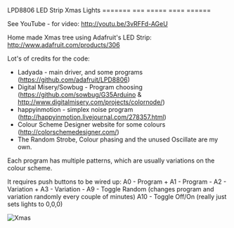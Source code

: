 LPD8806 LED Strip Xmas Lights
======= === ===== ==== ======

See YouTube - for video: http://youtu.be/3vRFFd-AGeU

Home made Xmas tree using Adafruit's LED Strip: http://www.adafruit.com/products/306

Lot's of credits for the code:
* Ladyada - main driver, and some programs (https://github.com/adafruit/LPD8806)
* Digital Misery/Sowbug - Program choosing (https://github.com/sowbug/G35Arduino & http://www.digitalmisery.com/projects/colornode/)
* happyinmotion - simplex noise program (http://happyinmotion.livejournal.com/278357.html)
* Colour Scheme Designer website for some colours (http://colorschemedesigner.com/)
* The Random Strobe, Colour phasing and the unused Oscillate are my own.

Each program has multiple patterns, which are usually variations on the colour scheme.

It requires push buttons to be wired up:
A0 - Program +
A1 - Program -
A2 - Variation +
A3 - Variation -
A9 - Toggle Random (changes program and variation randomly every couple of minutes)
A10 - Toggle Off/On (really just sets lights to 0,0,0)

![Xmas](/MarkEMarkEMark/LEDStripMEO/blob/master/Images/Tree.jpg?raw=true "Tree Lights")
